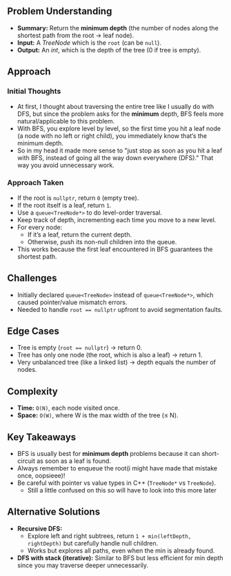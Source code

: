 <!-- Problem 111. Minimum Depth of Binary Tree notes -->

## Problem Understanding

- **Summary:** Return the **minimum depth** (the number of nodes along the shortest path from the root → leaf node).
- **Input:** A _TreeNode_ which is the `root` (can be `null`).
- **Output:** An _int_, which is the depth of the tree (0 if tree is empty).

## Approach

### Initial Thoughts

- At first, I thought about traversing the entire tree like I usually do with DFS, but since the problem asks for the **minimum** depth, BFS feels more natural/applicable to this problem.
- With BFS, you explore level by level, so the first time you hit a leaf node (a node with no left or right child), you immediately know that’s the minimum depth.
- So in my head it made more sense to "just stop as soon as you hit a leaf with BFS, instead of going all the way down everywhere (DFS)." That way you avoid unnecessary work.

### Approach Taken

- If the root is `nullptr`, return `0` (empty tree).
- If the root itself is a leaf, return `1`.
- Use a `queue<TreeNode*>` to do level-order traversal.
- Keep track of depth, incrementing each time you move to a new level.
- For every node:
  - If it’s a leaf, return the current depth.
  - Otherwise, push its non-null children into the queue.
- This works because the first leaf encountered in BFS guarantees the shortest path.

## Challenges

- Initially declared `queue<TreeNode>` instead of `queue<TreeNode*>`, which caused pointer/value mismatch errors.
- Needed to handle `root == nullptr` upfront to avoid segmentation faults.

## Edge Cases

- Tree is empty (`root == nullptr`) → return 0.
- Tree has only one node (the root, which is also a leaf) → return 1.
- Very unbalanced tree (like a linked list) → depth equals the number of nodes.

## Complexity

- **Time:** `O(N)`, each node visited once.
- **Space:** `O(W)`, where W is the max width of the tree (≤ N).

## Key Takeaways

- BFS is usually best for **minimum depth** problems because it can short-circuit as soon as a leaf is found.
- Always remember to enqueue the root(i might have made that mistake once, oopsieee)!
- Be careful with pointer vs value types in C++ (`TreeNode*` vs `TreeNode`).
  - Still a little confused on this so will have to look into this more later

## Alternative Solutions

- **Recursive DFS:**
  - Explore left and right subtrees, return `1 + min(leftDepth, rightDepth)` but carefully handle null children.
  - Works but explores all paths, even when the min is already found.
- **DFS with stack (iterative):** Similar to BFS but less efficient for min depth since you may traverse deeper unnecessarily.
